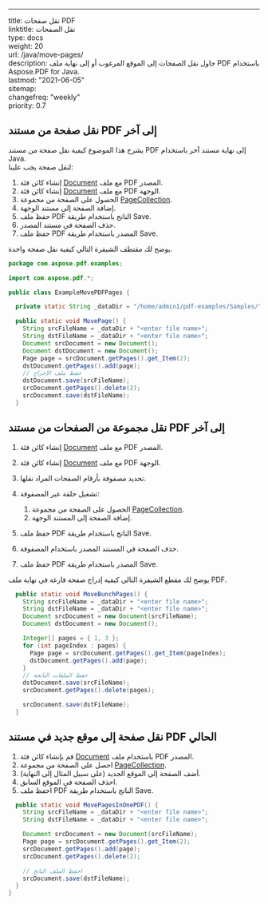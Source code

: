---

title: نقل صفحات PDF  
linktitle: نقل الصفحات  
type: docs  
weight: 20  
url: /java/move-pages/  
description: حاول نقل الصفحات إلى الموقع المرغوب أو إلى نهاية ملف PDF باستخدام Aspose.PDF for Java.  
lastmod: "2021-06-05"  
sitemap:  
    changefreq: "weekly"  
    priority: 0.7  

## نقل صفحة من مستند PDF إلى آخر

يشرح هذا الموضوع كيفية نقل صفحة من مستند PDF إلى نهاية مستند آخر باستخدام Java.  
لنقل صفحة يجب علينا:

1. إنشاء كائن فئة [Document](https://reference.aspose.com/pdf/java/com.aspose.pdf/Document) مع ملف PDF المصدر.
1. إنشاء كائن فئة [Document](https://reference.aspose.com/pdf/java/com.aspose.pdf/Document) مع ملف PDF الوجهة.
1. الحصول على الصفحة من مجموعة [PageCollection](https://reference.aspose.com/pdf/java/com.aspose.pdf/class-use/PageCollection).
1. إضافة الصفحة إلى مستند الوجهة.
1. حفظ ملف PDF الناتج باستخدام طريقة Save.
1. حذف الصفحة في مستند المصدر.
1. حفظ ملف PDF المصدر باستخدام طريقة Save.

يوضح لك مقتطف الشيفرة التالي كيفية نقل صفحة واحدة.

```java
package com.aspose.pdf.examples;

import com.aspose.pdf.*;

public class ExampleMovePDFPages {

  private static String _dataDir = "/home/admin1/pdf-examples/Samples/";

  public static void MovePage() {
    String srcFileName = _dataDir + "<enter file name>";
    String dstFileName = _dataDir + "<enter file name>";
    Document srcDocument = new Document();
    Document dstDocument = new Document();
    Page page = srcDocument.getPages().get_Item(2);
    dstDocument.getPages().add(page);
    // حفظ ملف الإخراج
    dstDocument.save(srcFileName);
    srcDocument.getPages().delete(2);
    srcDocument.save(dstFileName);
  }
```

## نقل مجموعة من الصفحات من مستند PDF إلى آخر

1. إنشاء كائن فئة [Document](https://reference.aspose.com/pdf/java/com.aspose.pdf/Document) مع ملف PDF المصدر.
1. إنشاء كائن فئة [Document](https://reference.aspose.com/pdf/java/com.aspose.pdf/Document) مع ملف PDF الوجهة.
1. تحديد مصفوفة بأرقام الصفحات المراد نقلها.

1. تشغيل حلقة عبر المصفوفة:
    1. الحصول على الصفحة من مجموعة [PageCollection](https://reference.aspose.com/pdf/java/com.aspose.pdf/class-use/PageCollection).
    1. إضافة الصفحة إلى المستند الوجهة.
1. حفظ ملف PDF الناتج باستخدام طريقة Save.
1. حذف الصفحة في المستند المصدر باستخدام المصفوفة.
1. حفظ ملف PDF المصدر باستخدام طريقة Save.

يوضح لك مقطع الشيفرة التالي كيفية إدراج صفحة فارغة في نهاية ملف PDF.

```java
  public static void MoveBunchPages() {
    String srcFileName = _dataDir + "<enter file name>";
    String dstFileName = _dataDir + "<enter file name>";
    Document srcDocument = new Document(srcFileName);
    Document dstDocument = new Document();

    Integer[] pages = { 1, 3 };
    for (int pageIndex : pages) {
      Page page = srcDocument.getPages().get_Item(pageIndex);
      dstDocument.getPages().add(page);
    }
    // حفظ الملفات الناتجة
    dstDocument.save(srcFileName);
    srcDocument.getPages().delete(pages);

    srcDocument.save(dstFileName);
  }
```

## نقل صفحة إلى موقع جديد في مستند PDF الحالي

1. قم بإنشاء كائن فئة [Document](https://reference.aspose.com/pdf/java/com.aspose.pdf/Document) باستخدام ملف PDF المصدر.
1. احصل على الصفحة من مجموعة [PageCollection](https://reference.aspose.com/pdf/java/com.aspose.pdf/class-use/PageCollection).
1. أضف الصفحة إلى الموقع الجديد (على سبيل المثال إلى النهاية).
1. احذف الصفحة في الموقع السابق.
1. احفظ ملف PDF الناتج باستخدام طريقة Save.

```java
  public static void MovePagesInOnePDF() {
    String srcFileName = _dataDir + "<enter file name>";
    String dstFileName = _dataDir + "<enter file name>";

    Document srcDocument = new Document(srcFileName);
    Page page = srcDocument.getPages().get_Item(2);
    srcDocument.getPages().add(page);
    srcDocument.getPages().delete(2);

    // احفظ الملف الناتج
    srcDocument.save(dstFileName);
  }
}
```